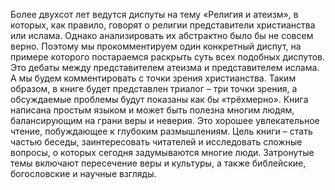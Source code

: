 <!--2025-08-09 14:48:41--><!--pdate:2020-12-19-->
Более двухсот лет ведутся диспуты на тему «Религия и атеизм», в которых, как правило, говорят о религии представители христианства или ислама. Однако анализировать их абстрактно было бы не совсем верно. Поэтому мы прокомментируем один конкретный диспут, на примере которого постараемся раскрыть суть всех подобных диспутов. Это дебаты между представителем атеизма и представителем ислама. А мы будем комментировать с точки зрения христианства. Таким образом, в книге будет представлен триалог – три точки зрения, а обсуждаемые проблемы будут показаны как бы «трёхмерно». Книга написана простым языком и может быть полезна многим людям, балансирующим на грани веры и неверия. Это хорошее увлекательное чтение, побуждающее к глубоким размышлениям. Цель книги – стать частью беседы, заинтересовать читателей и исследовать сложные вопросы, о которых сегодня задумываются многие люди. Затронутые темы включают пересечение веры и культуры, а также библейские, богословские и научные взгляды.